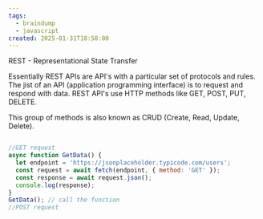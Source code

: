 ```yaml
---
tags:
  - braindump
  - javascript
created: 2025-01-31T18:58:00
---
```

REST - Representational State Transfer 

Essentially REST APIs are API's with a particular set of protocols and rules. The jist of an API (application programming interface) is to request and respond with data. REST API's use HTTP methods like GET, POST, PUT, DELETE.

This group of methods is also known as CRUD (Create, Read, Update, Delete).

```javascript

//GET request
async function GetData() {
  let endpoint = 'https://jsonplaceholder.typicode.com/users';
  const request = await fetch(endpoint, { method: 'GET' });
  const response = await request.json();
  console.log(response);
}
GetData(); // call the function
//POST request
```


